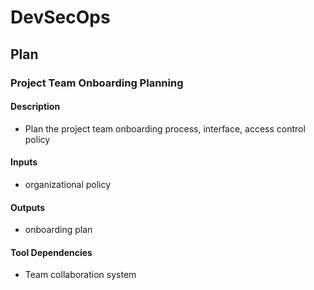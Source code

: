 # DevSecOps

## Plan

### Project Team Onboarding Planning

#### Description
 - Plan the project team onboarding process, interface, access control policy

#### Inputs
 - organizational policy

#### Outputs
 - onboarding plan

#### Tool Dependencies
 - Team collaboration system
